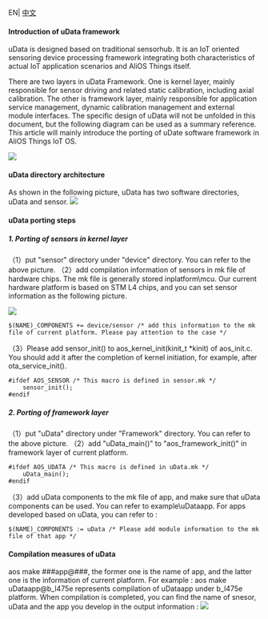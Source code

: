 EN| [中文](AliOS-Things-uData-Framework-Porting-Guide.zh)

#### Introduction of uData framework

uData is designed based on traditional sensorhub. It is an IoT oriented sensoring device processing framework integrating both characteristics of actual IoT application scenarios and AliOS Things itself. 

There are two layers in uData Framework. One is kernel layer, mainly responsible for sensor driving and related static calibration, including axial calibration. The other is framework layer, mainly responsible for application service management, dynamic calibration management and external module interfaces. The specific design of uData will not be unfolded in this document, but the following diagram can be used as a summary reference. This article will mainly introduce the porting of uDate software framework in AliOS Things IoT OS.

![](https://i.imgur.com/rH0f5R7.png)

#### uData directory architecture

As shown in the following picture, uData has two software directories, uData and sensor. 
![](https://i.imgur.com/Kw1MSCg.png)

#### uData porting steps

##### 1. Porting of sensors in kernel layer

（1）put "sensor" directory under "device" directory. You can refer to the above picture.
（2）add compilation information of sensors in mk file of hardware chips. The mk file is generally stored inplatform\mcu\. Our current hardware platform is based on STM L4 chips, and you can set sensor information as the following picture.

![](https://i.imgur.com/Bf6J54T.png)

```
$(NAME)_COMPONENTS += device/sensor /* add this information to the mk file of current platform. Please pay attention to the case */
```

（3）Please add sensor\_init() to aos\_kernel\_init(kinit_t *kinit) of aos\_init.c. You should add it after the completion of kernel initiation, for example, after ota\_service\_init().

```
#ifdef AOS_SENSOR /* This macro is defined in sensor.mk */
    sensor_init();
#endif
```

##### 2. Porting of framework layer

（1）put "uData" directory under "Framework" directory. You can refer to the above picture.
（2）add "uData\_main()" to "aos\_framework_init()" in framework layer of current platform.

```
#ifdef AOS_UDATA /* This macro is defined in uData.mk */
    uData_main();
#endif
```

（3）add uData components to the mk file of app, and make sure that uData components can be used. You can refer to example\uDataapp. For apps developed based on uData, you can refer to :

```
$(NAME)_COMPONENTS := uData /* Please add module information to the mk file of that app */
```

#### Compilation measures of uData

aos make ###app@###, the former one is the name of app, and the latter one is the information of current platform. For example : 
aos make uDataapp@b_l475e represents compilation of uDataapp under b_l475e platform.
When compilation is completed, you can find the name of snesor, uData and the app you develop in the output information :
![](https://i.imgur.com/YfkUzsI.png)

